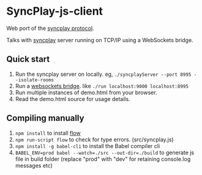 # SyncPlay-js-client

Web port of the [syncplay protocol](http://syncplay.pl/about/protocol/).

Talks with [syncplay](http://syncplay.pl) server running on TCP/IP using a WebSockets bridge.

## Quick start

1. Run the syncplay server on locally. eg, `./syncplayServer --port 8995 --isolate-rooms`
2. Run a [websockets bridge](https://github.com/kanaka/websockify). like `./run localhost:9000 localhost:8995`
3. Run multiple instances of demo.html from your browser.
4. Read the demo.html source for usage details.

## Compiling manually

1. `npm install` to install [flow](https://flowtype.org/)
2. `npm run-script flow` to check for type errors. (src/syncplay.js)
3. `npm install -g babel-cli` to install the Babel compiler cli
4. `BABEL_ENV=prod babel --watch=./src --out-dir=./build` to generate js file in build folder (replace "prod" with "dev" for retaining console.log messages etc)
